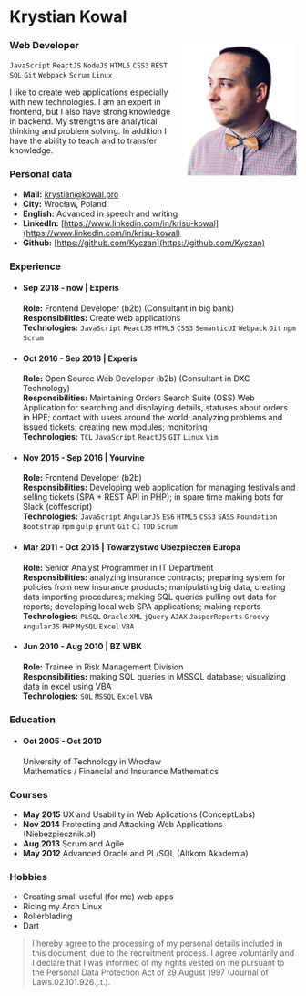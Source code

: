 # Krystian Kowal

<img src="./me.png" style="width: 200px; float: right; margin: 10px 0 0 20px;" />

### Web Developer

`JavaScript` `ReactJS` `NodeJS` `HTML5` `CSS3` `REST` `SQL` `Git` `Webpack` `Scrum` `Linux`

I like to create web applications especially with new technologies. I am an expert in frontend, but I also have strong knowledge in backend. My strengths are analytical thinking and problem solving. In addition I have the ability to teach and to transfer knowledge.

### Personal data

- **Mail:** [krystian@kowal.pro](mailto:krystian@kowal.pro)
- **City:** Wrocław, Poland
- **English:** Advanced in speech and writing
- **LinkedIn:** [https://www.linkedin.com/in/krisu-kowal](https://www.linkedin.com/in/krisu-kowal)
- **Github:** [https://github.com/Kyczan](https://github.com/Kyczan)

### Experience

- #### Sep 2018 - now | Experis

  **Role:** Frontend Developer (b2b) (Consultant in big bank)  
  **Responsibilities:** Create web applications  
  **Technologies:** `JavaScript` `ReactJS` `HTML5` `CSS3` `SemanticUI` `Webpack` `Git` `npm` `Scrum`

- #### Oct 2016 - Sep 2018 | Experis

  **Role:** Open Source Web Developer (b2b) (Consultant in DXC Technology)  
  **Responsibilities:** Maintaining Orders Search Suite (OSS) Web Application for searching and displaying details, statuses about orders in HPE; contact with users around the world; analyzing problems and issued tickets; creating new modules; monitoring  
  **Technologies:** `TCL` `JavaScript` `ReactJS` `GIT` `Linux` `Vim`

- #### Nov 2015 - Sep 2016 | Yourvine

  **Role:** Frontend Developer (b2b)  
  **Responsibilities:** Developing web application for managing festivals and selling tickets (SPA + REST API in PHP); in spare time making bots for Slack (coffescript)  
  **Technologies:** `JavaScript` `AngularJS` `ES6` `HTML5` `CSS3` `SASS` `Foundation` `Bootstrap` `npm` `gulp` `grunt` `Git` `CI` `TDD` `Scrum`

- #### Mar 2011 - Oct 2015 | Towarzystwo Ubezpieczeń Europa

  **Role:** Senior Analyst Programmer in IT Department  
  **Responsibilities:** analyzing insurance contracts; preparing system for policies from new insurance products; manipulating big data, creating data importing procedures; making SQL queries pulling out data for reports; developing local web SPA applications; making reports  
  **Technologies:** `PLSQL` `Oracle` `XML` `jQuery` `AJAX` `JasperReports` `Groovy` `AngularJS` `PHP` `MySQL` `Excel` `VBA`

- #### Jun 2010 - Aug 2010 | BZ WBK

  **Role:** Trainee in Risk Management Division  
  **Responsibilities:** making SQL queries in MSSQL database; visualizing data in excel using VBA  
  **Technologies:** `SQL` `MSSQL` `Excel` `VBA`

### Education

- #### Oct 2005 - Oct 2010

  University of Technology in Wrocław  
  Mathematics / Financial and Insurance Mathematics

### Courses

- **May 2015** UX and Usability in Web Aplications (ConceptLabs)
- **Nov 2014** Protecting and Attacking Web Applications (Niebezpiecznik.pl)
- **Aug 2013** Scrum and Agile
- **May 2012** Advanced Oracle and PL/SQL (Altkom Akademia)

### Hobbies

- Creating small useful (for me) web apps
- Ricing my Arch Linux
- Rollerblading
- Dart

> I hereby agree to the processing of my personal details included in this document, due to the recruitment process. I agree voluntarily and I declare that I was informed of my rights vested on me pursuant to the Personal Data Protection Act of 29 August 1997 (Journal of Laws.02.101.926.j.t.).
